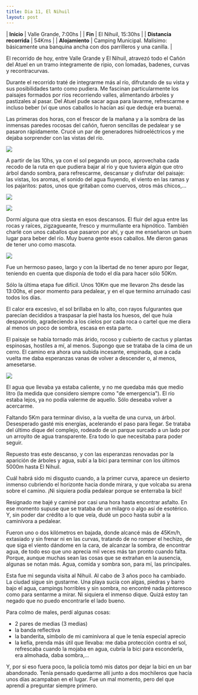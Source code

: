 ```yaml
---
title: Dia 11, El Nihuil
layout: post
---
```


| **Inicio**              | Valle Grande, 7:00hs |
| **Fin**                 | El Nihuil, 15:30hs |
| **Distancia recorrida** | 54Kms |
| **Alojamiento**         | Camping Municipal. Malísimo: básicamente una banquina ancha con dos parrilleros y una canilla. |

El recorrido de hoy, entre Valle Grande y El Nihuil, atravezó todo el Cañón del Atuel en un tramo íntegramente de ripio, con lomadas, badenes, curvas y recontracurvas.

Durante el recorrido traté de integrarme más al río, difrutando de su vista y sus posibilidades tanto como pudiera. Me fascinan particularmente los paisajes formados por ríos recorriendo valles, alimentando árboles y pastizales al pasar. Del Atuel pude sacar agua para lavarme, refrescarme e incluso beber (ví que unos caballos lo hacían así que deduje era buena).

Las primeras dos horas, con el frescor de la mañana y a la sombra de las inmensas paredes rocosas del cañón, fueron sencillas de pedalear y se pasaron rápidamente. Crucé un par de generadores hidroeléctricos y me dejaba sorprender con las vistas del río.

[![](https://cloud.githubusercontent.com/assets/1107605/5793581/704b8016-9f28-11e4-8bdc-a7960c90978a.JPG)](https://cloud.githubusercontent.com/assets/1107605/5793580/7023799a-9f28-11e4-9c85-e3d111a281fd.JPG)

A partir de las 10hs, ya con el sol pegando un poco, aprovechaba cada recodo de la ruta en que pudiera bajar al río y que tuviera algún que otro árbol dando sombra, para refrescarme, descansar y disfrutar del paisaje: las vistas, los aromas, el sonido del agua fluyendo, el viento en las ramas y los pajaritos: patos, unos que gritaban como cuervos, otros más chicos,...

[![](https://cloud.githubusercontent.com/assets/1107605/5793583/7068cc48-9f28-11e4-91d5-68fcad06fb88.JPG)](https://cloud.githubusercontent.com/assets/1107605/5793582/705d4cec-9f28-11e4-848f-2adb3e6d4247.JPG)

[![](https://cloud.githubusercontent.com/assets/1107605/5793587/70a9d940-9f28-11e4-926d-8a2480350b8f.JPG)](https://cloud.githubusercontent.com/assets/1107605/5793586/709984a0-9f28-11e4-86ce-e75b68fb2ac9.JPG)

Dormí alguna que otra siesta en esos descansos. El fluir del agua entre las rocas y raíces, zigzagueante, fresco y murmullante era hipnótico. También charlé con unos caballos que pasaron por ahí, y que me enseñaron un buen lugar para beber del río. Muy buena gente esos caballos. Me dieron ganas de tener uno como mascota.

[![](https://cloud.githubusercontent.com/assets/1107605/5793585/7089b372-9f28-11e4-973e-e29cd635150f.JPG)](https://cloud.githubusercontent.com/assets/1107605/5793584/7078e894-9f28-11e4-828c-afb2b27bdc61.JPG)

Fue un hermoso paseo, largo y con la libertad de no tener apuro por llegar, teniendo en cuenta que disponía de todo el día para hacer sólo 50Km.

Sólo la última etapa fue difícil. Unos 10Km que me llevaron 2hs desde las 13:00hs, el peor momento para pedalear, y en el que termino arruinado casi todos los días.

El calor era excesivo, el sol brillaba en lo alto, con rayos fulgurantes que parecían decididos a traspasar la piel hasta los huesos, del que huía despavorido, agradeciendo a los cielos por cada roca o cartel que me diera al menos un poco de sombra, escasa en esta parte.

El paisaje se había tornado más árido, rocoso y cubierto de cactus y plantas espinosas, hostiles a mí, al menos. Supongo que se trataba de la cima de un cerro. El camino era ahora una subida incesante, empinada, que a cada vuelta me daba esperanzas vanas de volver a descender o, al menos, amesetarse.

[![](https://cloud.githubusercontent.com/assets/1107605/5793589/70cd6284-9f28-11e4-8cbf-eb4f2876d2ba.JPG)](https://cloud.githubusercontent.com/assets/1107605/5793588/70bcc974-9f28-11e4-9c3b-d3b85f466cb9.JPG)

El agua que llevaba ya estaba caliente, y no me quedaba más que medio litro (la medida que considero siempre como "de emergencia"). El río estaba lejos, ya no podía valerme de aquello. Sólo deseaba volver a acercarme.

Faltando 5Km para terminar diviso, a la vuelta de una curva, un árbol. Desesperado gasté mis energías, acelerando el paso para llegar. Se trataba del último dique del complejo, rodeado de un parque surcado a un lado por un arroyito de agua transparente. Era todo lo que necesitaba para poder seguir.

Repuesto tras este descanso, y con las esperanzas renovadas por la aparición de árboles y agua, subí a la bici para terminar con los últimos 5000m hasta El Nihuil.

Cuál habrá sido mi disgusto cuando, a la primer curva, aparece un desierto inmenso cubriendo el horizonte hacia donde mirara, y que volcaba su arena sobre el camino. ¡Ni siquiera podía pedalear porque se enterraba la bici!

Resignado me bajé y caminé por casi una hora hasta encontrar asfalto. En ese momento supuse que se trataba de un milagro o algo así de esotérico. Y, sin poder dar crédito a lo que veía, dudé un poco hasta subir a la caminívora a pedalear.

Fueron uno o dos kilómetros en bajada, donde alcancé más de 45Km/h, extasiado y sin frenar ni en las curvas, tratando de no romper el hechizo, de que siga el viento dándome en la cara, de alcanzar la sombra, de encontrar agua, de todo eso que uno aprecia mil veces más tan pronto cuando falta. Porque, aunque muchas sean las cosas que se extrañan en la ausencia, algunas se notan más. Agua, comida y sombra son, para mí, las principales.

Esta fue mi segunda visita al Nihuil. Al cabo de 3 años poco ha cambiado. La ciudad sigue sin gustarme. Una playa sucia con algas, piedras y barro bajo el agua, campings horribles y sin sombra, no encontré nada pintoresco como para sentarme a mirar. Ni siquiera el inmenso dique. Quizá estoy tan negado que no puedo encontrarle el lado bueno.

Para colmo de males, perdí algunas cosas:

 * 2 pares de medias (3 medias)
 * la banda reflectiva
 * la banderita, símbolo de mi caminívora al que le tenía especial aprecio
 * la kefia, prenda más útil que llevaba: me daba protección contra el sol, refrescaba cuando la mojaba en agua, cubría la bici para esconderla, era almohada, daba sombra,...

Y, por si eso fuera poco, la policía tomó mis datos por dejar la bici en un bar abandonado. Tenía pensado quedarme allí junto a dos mochileros que hacía unos días acampaban en el lugar. Fue un mal momento, pero del que aprendí a preguntar siempre primero.
